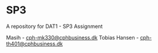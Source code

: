 # SP3
A repository for DAT1 - SP3 Assignment 

Masih - cph-mk330@cphbusiness.dk
Tobias Hansen - cph-th401@cphbusiness.dk

